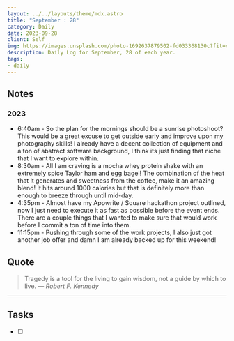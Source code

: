 ```yaml
---
layout: ../../layouts/theme/mdx.astro
title: "September : 28"
category: Daily
date: 2023-09-28
client: Self
img: https://images.unsplash.com/photo-1692637879502-fd033368130c?fit=crop&q=85&w=1400&h=700
description: Daily Log for September, 28 of each year.
tags:
- daily
---
```


## Notes
### 2023
- 6:40am - So the plan for the mornings should be a sunrise photoshoot? This would be a great excuse to get outside early and improve upon my photography skills! I already have a decent collection of equipment and a ton of abstract software background, I think its just finding that niche that I want to explore within. 
- 8:30am - All I am craving is a mocha whey protein shake with an extremely spice Taylor ham and egg bagel! The combination of the heat that it generates and sweetness from the coffee, make it an amazing blend! It hits around 1000 calories but that is definitely more than enough to breeze through until mid-day. 
- 4:35pm - Almost have my Appwrite / Square hackathon project outlined, now I just need to execute it as fast as possible before the event ends. There are a couple things that I wanted to make sure that would work before I commit a ton of time into them.
- 11:15pm - Pushing through some of the work projects, I also just got another job offer and damn I am already backed up for this weekend!

## Quote

> Tragedy is a tool for the living to gain wisdom, not a guide by which to live.
> — <cite>Robert F. Kennedy</cite>

---

## Tasks

- [ ]